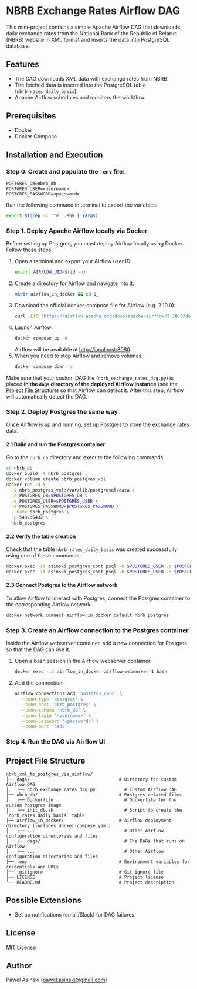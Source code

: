 # NBRB Exchange Rates Airflow DAG

This mini-project contains a simple Apache Airflow DAG that downloads daily exchange rates from the National Bank of the Republic of Belarus (NBRB) website in XML format and inserts the data into PostgreSQL database.

## Features

- The DAG downloads XML data with exchange rates from NBRB.
- The fetched data is inserted into the PostgreSQL table (`nbrb_rates_daily_basis`).
- Apache Airflow schedules and monitors the workflow.

## Prerequisites

- Docker
- Docker Compose

## Installation and Execution

### Step 0. Create and populate the `.env` file:

   ```env
   POSTGRES_DB=nbrb_db
   POSTGRES_USER=<username>
   POSTGRES_PASSWORD=<password>
   ```
Run the following command in terminal to export the variables:

   ```bash
   export $(grep -v '^#' .env | xargs)
   ```

### Step 1. Deploy Apache Airflow locally via Docker

Before setting up Postgres, you must deploy Airflow locally using Docker. Follow these steps:

1. Open a terminal and export your Airflow user ID:
   ```bash
   export AIRFLOW_UID=$(id -u)
   ```
2. Create a directory for Airflow and navigate into it:
   ```bash
   mkdir airflow_in_docker && cd $_
   ```
3. Download the official docker-compose file for Airflow (e.g. 2.10.0):
   ```bash
   curl -LfO 'https://airflow.apache.org/docs/apache-airflow/2.10.0/docker-compose.yaml'
   ```
4. Launch Airflow:
   ```bash
   docker compose up -d
   ```
   Airflow will be available at [http://localhost:8080](http://localhost:8080).
5. When you need to stop Airflow and remove volumes:
   ```bash
   docker compose down -v
   ```

Make sure that your custom DAG file (`nbrb_exchange_rates_dag.py`) is placed **in the `dags` directory of the deployed Airflow instance** (see the [Project File Structure](#project-file-structure)) so that Airflow can detect it. After this step, Airflow will automatically detect the DAG.

### Step 2. Deploy Postgres the same way

Once Airflow is up and running, set up Postgres to store the exchange rates data.

#### 2.1 Build and run the Postgres container

Go to the `nbrb_db` directory and execute the following commands:

   ```bash
   cd nbrb_db
   docker build -t nbrb_postgres .
   docker volume create nbrb_postgres_vol
   docker run -d \
     -v nbrb_postgres_vol:/var/lib/postgresql/data \
     -e POSTGRES_DB=$POSTGRES_DB \
     -e POSTGRES_USER=$POSTGRES_USER \
     -e POSTGRES_PASSWORD=$POSTGRES_PASSWORD \
     --name nbrb_postgres \
     -p 5432:5432 \
     nbrb_postgres
   ```

#### 2.2 Verify the table creation

Check that the table `nbrb_rates_daily_basis` was created successfully using one of these commands:

   ```bash
   docker exec -it asinski_postgres_cont psql -U $POSTGRES_USER -d $POSTGRES_DB -W -c "SELECT * FROM nbrb_rates_daily_basis;"
   docker exec -it asinski_postgres_cont psql -U $POSTGRES_USER -d $POSTGRES_DB -W -c "\d nbrb_rates_daily_basis"
   ```

#### 2.3 Connect Postgres to the Airflow network

To allow Airflow to interact with Postgres, connect the Postgres container to the corresponding Airflow network:

   ```bash
   docker network connect airflow_in_docker_default nbrb_postgres
   ```

### Step 3. Create an Airflow connection to the Postgres container

Inside the Airflow webserver container, add a new connection for Postgres so that the DAG can use it.

1. Open a bash session in the Airflow webserver container:
   ```bash
   docker exec -it airflow_in_docker-airflow-webserver-1 bash
   ```
2. Add the connection:
   ```bash
   airflow connections add 'postgres_conn' \
     --conn-type 'postgres' \
     --conn-host 'nbrb_postgres' \
     --conn-schema 'nbrb_db' \
     --conn-login '<username>' \
     --conn-password '<password>' \
     --conn-port '5432'
   ```

### Step 4. Run the DAG via Airflow UI

## Project File Structure

```text
nbrb_xml_to_postgres_via_airflow/
├── dags/                                  # Directory for custom Airflow DAG
│   └── nbrb_exchange_rates_dag.py           # Custom Airflow DAG
├── nbrb_db/                               # Postgres related files
│   ├── Dockerfile                           # Dockerfile for the custom Postgres image
│   └── init_db.sh                           # Script to create the `nbrb_rates_daily_basis` table
├── airflow_in_docker/                     # Airflow deployment directory (includes docker-compose.yaml)
│   ├── ...                                  # Other Airflow configuration directories and files
│   ├── dags/                                # The DAGs that runs on Airflow
│   └── ...                                  # Other Airflow configuration directories and files
├── .env                                   # Environment variables for credentials and URLs
├── .gitignore                             # Git ignore file
├── LICENSE                                # Project license
└── README.md                              # Project description
```

## Possible Extensions

- Set up notifications (email/Slack) for DAG failures.

## License

[MIT License](./LICENSE)

## Author

Pawel Asinski (pawel.asinski@gmail.com)
